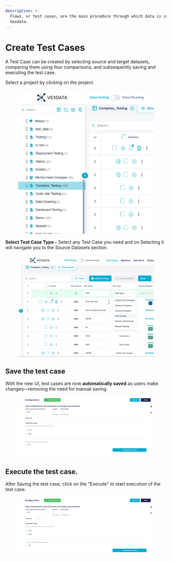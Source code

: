 ```yaml
---
description: >-
  Flows, or test cases, are the main procedure through which data is compared in
  Vexdata.
---
```


# Create Test Cases

A Test Case can be created by selecting source and target datasets, comparing them using four comparisons, and subsequently saving and executing the test case.

Select a project by clicking on the project.



<figure><img src="../../../.gitbook/assets/image (87).png" alt=""><figcaption></figcaption></figure>



&#x20;**Select Test Case Type -** Select any Test Case you need and on Selecting it will navigate you to the Source Datasets section.

<figure><img src="../../../.gitbook/assets/image (88).png" alt=""><figcaption></figcaption></figure>

## Save the test case

With the new UI, test cases are now **automatically saved** as users make changes—removing the need for manual saving.

<figure><img src="../../../.gitbook/assets/image (89).png" alt=""><figcaption></figcaption></figure>

## Execute the test case.

After Saving the test case, click on the "Execute" to start execution of the test case.

<figure><img src="../../../.gitbook/assets/image (89).png" alt=""><figcaption></figcaption></figure>
